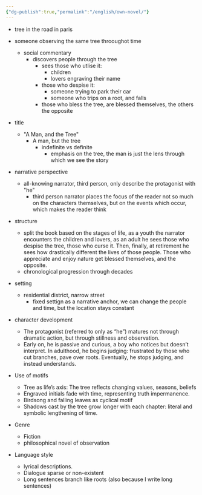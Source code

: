```yaml
---
{"dg-publish":true,"permalink":"/english/own-novel/"}
---
```


- tree in the road in paris
- someone observing the same tree throoughot time
	- social commentary
		- discovers people through the tree
			- sees those who utlise it:
				- children
				- lovers engraving their name
			- those who despise it:
				- someone trying to park their car
				- someone who trips on a root, and falls
			- those who bless the tree, are blessed themselves, the others the opposite



- title
	- "A Man, and the Tree"
		- A man, but the tree
			- indefinite vs definite
				- emphasis on the tree, the man is just the lens through which we see the story
- narrative perspective
	- all-knowing narrator, third person, only describe the protagonist with "he"
		- third person narrator places the focus of the reader not so much on the characters themselves, but on the events which occur, which makes the reader think
- structure
	- split the book based on the stages of life, as a youth the narrator encounters the children and lovers, as an adult he sees those who despise the tree, those who curse it. Then, finally, at retirement he sees how drastically different the lives of those people. Those who appreciate and enjoy nature get blessed themselves, and the opposite. 
	- chronological progression through decades
- setting
	- residential district, narrow street
		- fixed settign as a narrative anchor, we can change the people and time, but the location stays constant
- character development
    - The protagonist (referred to only as “he”) matures not through dramatic action, but through stillness and observation.
    - Early on, he is passive and curious, a boy who notices but doesn’t interpret. In adulthood, he begins judging: frustrated by those who cut branches, pave over roots. Eventually, he stops judging, and instead understands.        
- Use of motifs
    - Tree as life’s axis: The tree reflects changing values, seasons, beliefs
    - Engraved initials fade with time, representing truth impermanence.
    - Birdsong and falling leaves as cyclical motif
    - Shadows cast by the tree grow longer with each chapter: literal and symbolic lengthening of time.
- Genre
    - Fiction
    - philosophical novel of observation
- Language style
    - lyrical descriptions.        
    - Dialogue sparse or non-existent
    - Long sentences branch like roots (also because I write long sentences)
